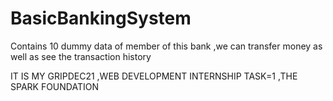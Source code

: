 # BasicBankingSystem
Contains 10 dummy data of member of this bank ,we can transfer money as well as see the transaction history


IT IS MY GRIPDEC21 ,WEB DEVELOPMENT INTERNSHIP TASK=1
,THE SPARK FOUNDATION
